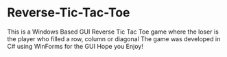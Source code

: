 # Reverse-Tic-Tac-Toe
This is a Windows Based GUI Reverse Tic Tac Toe game where the loser is the player who filled a row, column or diagonal
The game was developed in C# using WinForms for the GUI
Hope you Enjoy!
